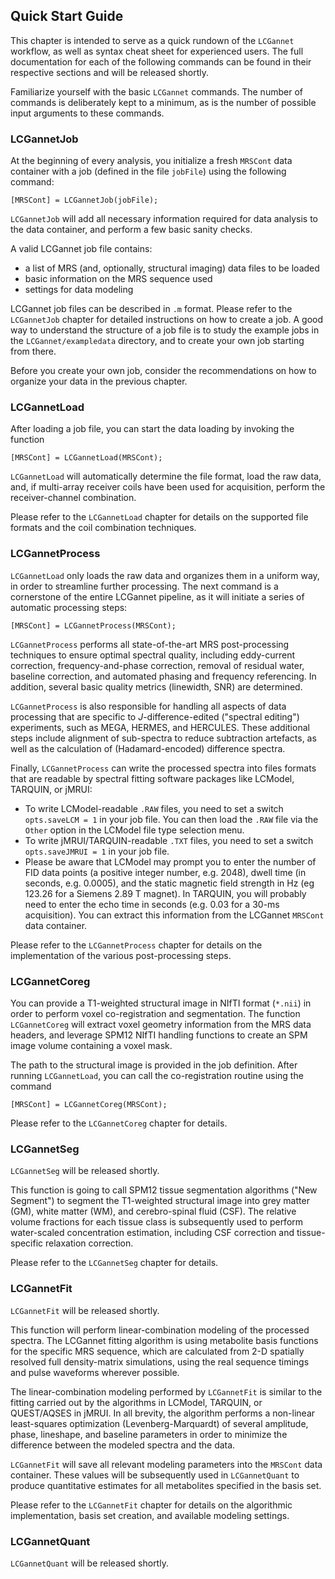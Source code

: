## Quick Start Guide

This chapter is intended to serve as a quick rundown of the `LCGannet` workflow,
as well as syntax cheat sheet for experienced users. The full documentation for
each of the following commands can be found in their respective sections and
will be released shortly.

Familiarize yourself with the basic `LCGannet` commands. The number of
commands is deliberately kept to a minimum, as is the number of possible input
arguments to these commands.

### LCGannetJob

At the beginning of every analysis, you initialize a fresh `MRSCont` data
container with a job (defined in the file `jobFile`) using the following
command:

```
[MRSCont] = LCGannetJob(jobFile);
```

`LCGannetJob` will add all necessary information required for data analysis to
the data container, and perform a few basic sanity checks.

A valid LCGannet job file contains:
- a list of MRS (and, optionally, structural imaging) data files to be loaded
- basic information on the MRS sequence used
- settings for data modeling

LCGannet job files can be described in `.m` format. Please refer to
the `LCGannetJob` chapter for detailed instructions on how to create a job. A good way to understand the structure of a job file is to study the example jobs in the `LCGannet/exampledata` directory, and to create your own job starting from there.

Before you create your own job, consider the recommendations on how to organize
your data in the previous chapter.

### LCGannetLoad

After loading a job file, you can start the data loading by invoking the
function

```
[MRSCont] = LCGannetLoad(MRSCont);
```

`LCGannetLoad` will automatically determine the file format, load the raw data,
and, if multi-array receiver coils have been used for acquisition, perform the
receiver-channel combination.

Please refer to the `LCGannetLoad` chapter for details on the supported file
formats and the coil combination techniques.

### LCGannetProcess

`LCGannetLoad` only loads the raw data and organizes them in a uniform way, in
order to streamline further processing. The next command is a cornerstone of the
entire LCGannet pipeline, as it will initiate a series of automatic processing
steps:

```
[MRSCont] = LCGannetProcess(MRSCont);
```

`LCGannetProcess` performs all state-of-the-art MRS post-processing techniques
to ensure optimal spectral quality, including eddy-current correction,
frequency-and-phase correction, removal of residual water, baseline correction,
and automated phasing and frequency referencing. In addition, several basic
quality metrics (linewidth, SNR) are determined.

`LCGannetProcess` is also responsible for handling all aspects of data
processing that are specific to *J*-difference-edited ("spectral editing")
experiments, such as MEGA, HERMES, and HERCULES. These additional steps include
alignment of sub-spectra to reduce subtraction artefacts, as well as the
calculation of (Hadamard-encoded) difference spectra.

Finally, `LCGannetProcess` can write the processed spectra into files formats that are readable by spectral fitting software packages like LCModel, TARQUIN, or jMRUI:
- To write LCModel-readable `.RAW` files, you need to set a switch `opts.saveLCM = 1` in your job file. You can then load the `.RAW` file via the `Other` option in the LCModel file type selection menu.
- To write jMRUI/TARQUIN-readable `.TXT` files, you need to set a switch `opts.saveJMRUI = 1` in your job file.
- Please be aware that LCModel may prompt you to enter the number of FID data points (a positive integer number, e.g. 2048), dwell time (in seconds, e.g. 0.0005), and the static magnetic field strength in Hz (eg 123.26 for a Siemens 2.89 T magnet). In TARQUIN, you will probably need to enter the echo time in seconds (e.g. 0.03 for a 30-ms acquisition). You can extract this information from the LCGannet `MRSCont` data container.

Please refer to the `LCGannetProcess` chapter for details on the implementation
of the various post-processing steps.

### LCGannetCoreg

You can provide a T1-weighted structural image in NIfTI format (`*.nii`) in
order to perform voxel co-registration and segmentation. The function
`LCGannetCoreg` will extract voxel geometry information from the MRS data
headers, and leverage SPM12 NIfTI handling functions to create an SPM image
volume containing a voxel mask.

The path to the structural image is provided in the job definition. After
running `LCGannetLoad`, you can call the co-registration routine using the
command

```
[MRSCont] = LCGannetCoreg(MRSCont);
```

Please refer to the `LCGannetCoreg` chapter for details.

### LCGannetSeg

`LCGannetSeg` will be released shortly.

This function is going to call SPM12 tissue segmentation algorithms ("New
Segment") to segment the T1-weighted structural image into grey matter (GM),
white matter (WM), and cerebro-spinal fluid (CSF). The relative volume fractions
for each tissue class is subsequently used to perform water-scaled concentration
estimation, including CSF correction and tissue-specific relaxation correction.

Please refer to the `LCGannetSeg` chapter for details.

### LCGannetFit

`LCGannetFit` will be released shortly.

This function will perform linear-combination modeling of the processed spectra.
The LCGannet fitting algorithm is using metabolite basis functions for the
specific MRS sequence, which are calculated from 2-D spatially resolved full
density-matrix simulations, using the real sequence timings and pulse waveforms
wherever possible.

The linear-combination modeling performed by `LCGannetFit` is similar to the
fitting carried out by the algorithms in LCModel, TARQUIN, or QUEST/AQSES in
jMRUI. In all brevity, the algorithm performs a non-linear least-squares
optimization (Levenberg-Marquardt) of several amplitude, phase, lineshape, and
baseline parameters in order to minimize the difference between the modeled
spectra and the data.

`LCGannetFit` will save all relevant modeling parameters into the `MRSCont` data
container. These values will be subsequently used in `LCGannetQuant` to produce
quantitative estimates for all metabolites specified in the basis set.

Please refer to the `LCGannetFit` chapter for details on the algorithmic
implementation, basis set creation, and available modeling settings.

### LCGannetQuant

`LCGannetQuant` will be released shortly.
